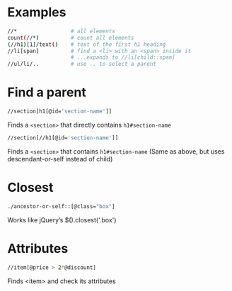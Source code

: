 # Examples

```bash
//*                 # all elements
count(//*)          # count all elements
(//h1)[1]/text()    # text of the first h1 heading
//li[span]          # find a <li> with an <span> inside it
                    # ...expands to //li[child::span]
//ul/li/..          # use .. to select a parent
```


# Find a parent

```bash
//section[h1[@id='section-name']]
```

Finds a `<section>` that directly contains `h1#section-name`

```bash
//section[//h1[@id='section-name']]
```

Finds a `<section>` that contains `h1#section-name`
(Same as above, but uses descendant-or-self instead of child)

# Closest

```bash
./ancestor-or-self::[@class="box"]
```

Works like jQuery’s $().closest('.box')

# Attributes

```bash
//item[@price > 2*@discount]
```

Finds &lt;item> and check its attributes
